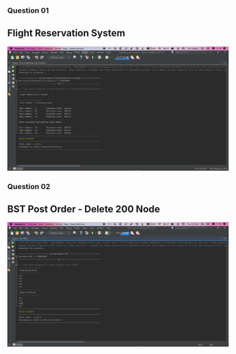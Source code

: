### Question 01
## Flight Reservation System

<p align="left">
  <img alt="" style="{max-height: 20px}" src="./DSA (Lab Final)/Question 01 (Flight Reservation Syste).PNG">
</p>

### Question 02
## BST Post Order - Delete 200 Node

<p align="left">
  <img alt="" style="{max-height: 20px}" src="./DSA (Lab Final)/Question 02 (BST Post Order - Delete 200 Node).PNG">
</p>
